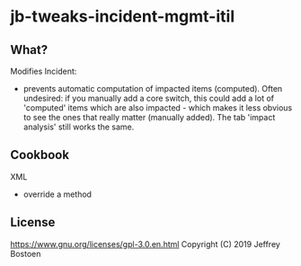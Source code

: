 # jb-tweaks-incident-mgmt-itil

## What?

Modifies Incident:
- prevents automatic computation of impacted items (computed). Often undesired: if you manually add a core switch, this could add a lot of 'computed' items which are also impacted - which makes it less obvious to see the ones that really matter (manually added). The tab 'impact analysis' still works the same.

## Cookbook

XML
- override a method

## License
https://www.gnu.org/licenses/gpl-3.0.en.html
Copyright (C) 2019 Jeffrey Bostoen

